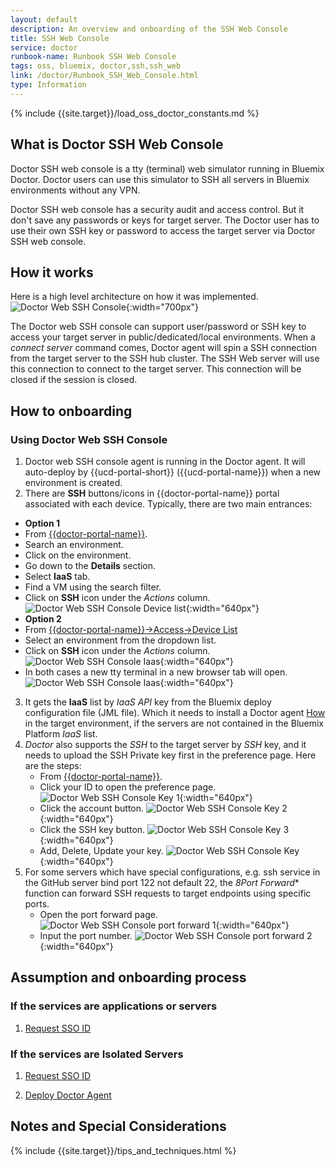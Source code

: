```yaml
---
layout: default
description: An overview and onboarding of the SSH Web Console
title: SSH Web Console
service: doctor
runbook-name: Runbook SSH Web Console
tags: oss, bluemix, doctor,ssh,ssh_web
link: /doctor/Runbook_SSH_Web_Console.html
type: Information
---
```


{% include {{site.target}}/load_oss_doctor_constants.md %}

## What is Doctor SSH Web Console
Doctor SSH web console is a tty (terminal) web simulator running in Bluemix Doctor. Doctor users can use this simulator to SSH all servers in Bluemix environments without any VPN.

Doctor SSH web console has a security audit and access control. But it don't save any passwords or keys for target server. The Doctor user has to use their own SSH key or password to access the target server via Doctor SSH web console.

## How it works

Here is a high level architecture on how it was implemented.
![Doctor Web SSH Console]({{site.baseurl}}/docs/runbooks/doctor/images/web_ssh/SSH_web_console_arch.png){:width="700px"}

The Doctor web SSH console can support user/password or SSH key to access your target server in public/dedicated/local environments. When a _connect server_ command comes, Doctor agent will spin a SSH connection from the target server to the SSH hub cluster. The SSH Web server will use this connection to connect to the target server. This connection will be closed if the session is closed.

## How to onboarding
### Using Doctor Web SSH Console

1. Doctor web SSH console agent is running in the Doctor agent. It will auto-deploy by {{ucd-portal-short}} ({{ucd-portal-name}}) when a new environment is created.
2. There are **SSH** buttons/icons in {{doctor-portal-name}} portal associated with each device. Typically, there are two main entrances:
  * **Option 1**
  * From [{{doctor-portal-name}}]({{doctor-portal-link}}/#/cloud).
  * Search an environment.
  * Click on the environment.
  * Go down to the **Details** section.
  * Select **IaaS** tab.
  * Find a VM using the search filter.
  * Click on **SSH** icon under the _Actions_ column.
  ![Doctor Web SSH Console Device list]({{site.baseurl}}/docs/runbooks/doctor/images/web_ssh/Web-ssh-iaas.png){:width="640px"}
  * **Option 2**
  * From [{{doctor-portal-name}}->Access->Device List]({{doctor-portal-link}}#/vm_action)
  * Select an environment from the dropdown list.
  * Click on **SSH** icon under the _Actions_ column.
  ![Doctor Web SSH Console Iaas]({{site.baseurl}}/docs/runbooks/doctor/images/web_ssh/Web-ssh-device-list.png){:width="640px"}
  * In both cases a new tty terminal in a new browser tab will open.
  ![Doctor Web SSH Console Iaas]({{site.baseurl}}/docs/runbooks/doctor/images/web_ssh/Web-ssh-tty.png){:width="640px"}
3. It gets the **IaaS** list by _IaaS API_ key from the Bluemix deploy configuration file (JML file). Which it needs to install a Doctor agent [How]({{site.baseurl}}/docs/runbooks/doctor/ibm-only/Operation_Score_Card.html) in the target environment, if the servers are not contained in the Bluemix Platform _IaaS_ list.
4. _Doctor_ also supports the _SSH_ to the target server by _SSH_ key, and it needs to upload the SSH Private key first in the preference page. Here are the steps:
    * From [{{doctor-portal-name}}]({{doctor-portal-link}}).
    * Click your ID to open the preference page.
    ![Doctor Web SSH Console Key 1]({{site.baseurl}}/docs/runbooks/doctor/images/web_ssh/Web-ssh-key-1.png){:width="640px"}
    * Click the account button.
    ![Doctor Web SSH Console Key 2]({{site.baseurl}}/docs/runbooks/doctor/images/web_ssh/Web-ssh-key-2.png){:width="640px"}
    * Click the SSH key button.
    ![Doctor Web SSH Console Key 3]({{site.baseurl}}/docs/runbooks/doctor/images/web_ssh/Web-ssh-key-3.png){:width="640px"}
    * Add, Delete, Update your key.
    ![Doctor Web SSH Console Key]({{site.baseurl}}/docs/runbooks/doctor/images/web_ssh/Web-ssh-key-4.png){:width="640px"}
5. For some servers which have special configurations, e.g. ssh service in the GitHub server bind port 122 not default 22, the *8Port Forward** function can forward SSH requests to target endpoints using specific ports.
    * Open the port forward page.
    ![Doctor Web SSH Console port forward 1]({{site.baseurl}}/docs/runbooks/doctor/images/web_ssh/Web-ssh-port-forward-1.png){:width="640px"}
    * Input the port number.
    ![Doctor Web SSH Console port forward 2]({{site.baseurl}}/docs/runbooks/doctor/images/web_ssh/Web-ssh-port-forward-2.png){:width="640px"}

## Assumption and onboarding process

### If the services are applications or servers

1. [Request SSO ID]({{site.baseurl}}/docs/runbooks/doctor/Request_SSO_ID.html)

### If the services are Isolated Servers

1. [Request SSO ID]({{site.baseurl}}/docs/runbooks/doctor/Request_SSO_ID.html)

2. [Deploy Doctor Agent]({{site.baseurl}}/docs/runbooks/doctor/ibm-only/Runbook_Deploy_Doctor_Agent.html)

## Notes and Special Considerations

{% include {{site.target}}/tips_and_techniques.html %}
